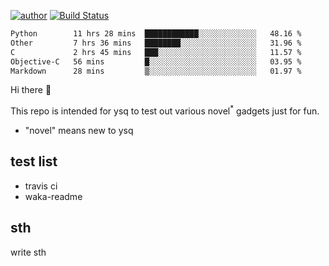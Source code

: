 [![author](https://img.shields.io/badge/author-ysq-green)](https://github.com/Yang-Shiqin)
[![Build Status](https://app.travis-ci.com/Yang-Shiqin/testall.svg?branch=main)](https://app.travis-ci.com/Yang-Shiqin/testall)

<!--START_SECTION:waka-->

```txt
Python        11 hrs 28 mins  ████████████░░░░░░░░░░░░░   48.16 %
Other         7 hrs 36 mins   ████████░░░░░░░░░░░░░░░░░   31.96 %
C             2 hrs 45 mins   ███░░░░░░░░░░░░░░░░░░░░░░   11.57 %
Objective-C   56 mins         █░░░░░░░░░░░░░░░░░░░░░░░░   03.95 %
Markdown      28 mins         ▒░░░░░░░░░░░░░░░░░░░░░░░░   01.97 %
```

<!--END_SECTION:waka-->

Hi there 👋

This repo is intended for ysq to test out various novel<sup>*</sup> gadgets just for fun.

- "novel" means new to ysq

## test list
- travis ci
- waka-readme


## sth
write sth


